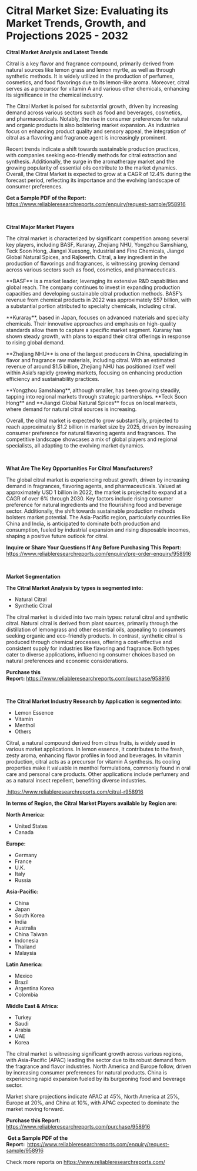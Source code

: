 <p><h1>Citral Market Size: Evaluating its Market Trends, Growth, and Projections 2025 - 2032</h1></p><p><strong>Citral Market Analysis and Latest Trends</strong></p>
<p><p>Citral is a key flavor and fragrance compound, primarily derived from natural sources like lemon grass and lemon myrtle, as well as through synthetic methods. It is widely utilized in the production of perfumes, cosmetics, and food flavorings due to its lemon-like aroma. Moreover, citral serves as a precursor for vitamin A and various other chemicals, enhancing its significance in the chemical industry.</p><p>The Citral Market is poised for substantial growth, driven by increasing demand across various sectors such as food and beverages, cosmetics, and pharmaceuticals. Notably, the rise in consumer preferences for natural and organic products is also bolstering market expansion. As industries focus on enhancing product quality and sensory appeal, the integration of citral as a flavoring and fragrance agent is increasingly prominent.</p><p>Recent trends indicate a shift towards sustainable production practices, with companies seeking eco-friendly methods for citral extraction and synthesis. Additionally, the surge in the aromatherapy market and the growing popularity of essential oils contribute to the market dynamics. Overall, the Citral Market is expected to grow at a CAGR of 12.4% during the forecast period, reflecting its importance and the evolving landscape of consumer preferences.</p></p>
<p><strong>Get a Sample PDF of the Report:&nbsp;</strong> <a href="https://www.reliableresearchreports.com/enquiry/request-sample/958916?utm_campaign=118&utm_medium=2&utm_source=Github&utm_content=ia&utm_term=30012025&utm_id=citral">https://www.reliableresearchreports.com/enquiry/request-sample/958916</a></p>
<p>&nbsp;</p>
<p><strong>Citral Major Market Players</strong></p>
<p><p>The citral market is characterized by significant competition among several key players, including BASF, Kuraray, Zhejiang NHU, Yongzhou Samshiang, Teck Soon Hong, Jiangxi Xuesong, Industrial and Fine Chemicals, Jiangxi Global Natural Spices, and Rajkeerth. Citral, a key ingredient in the production of flavorings and fragrances, is witnessing growing demand across various sectors such as food, cosmetics, and pharmaceuticals.</p><p>**BASF** is a market leader, leveraging its extensive R&D capabilities and global reach. The company continues to invest in expanding production capacities and developing sustainable citral production methods. BASF’s revenue from chemical products in 2022 was approximately $57 billion, with a substantial portion attributed to specialty chemicals, including citral.</p><p>**Kuraray**, based in Japan, focuses on advanced materials and specialty chemicals. Their innovative approaches and emphasis on high-quality standards allow them to capture a specific market segment. Kuraray has shown steady growth, with plans to expand their citral offerings in response to rising global demand.</p><p>**Zhejiang NHU** is one of the largest producers in China, specializing in flavor and fragrance raw materials, including citral. With an estimated revenue of around $1.5 billion, Zhejiang NHU has positioned itself well within Asia’s rapidly growing markets, focusing on enhancing production efficiency and sustainability practices.</p><p>**Yongzhou Samshiang**, although smaller, has been growing steadily, tapping into regional markets through strategic partnerships. **Teck Soon Hong** and **Jiangxi Global Natural Spices** focus on local markets, where demand for natural citral sources is increasing.</p><p>Overall, the citral market is expected to grow substantially, projected to reach approximately $1.2 billion in market size by 2025, driven by increasing consumer preference for natural flavoring agents and fragrances. The competitive landscape showcases a mix of global players and regional specialists, all adapting to the evolving market dynamics.</p></p>
<p>&nbsp;</p>
<p><strong>What Are The Key Opportunities For Citral Manufacturers?</strong></p>
<p><p>The global citral market is experiencing robust growth, driven by increasing demand in fragrances, flavoring agents, and pharmaceuticals. Valued at approximately USD 1 billion in 2022, the market is projected to expand at a CAGR of over 6% through 2030. Key factors include rising consumer preference for natural ingredients and the flourishing food and beverage sector. Additionally, the shift towards sustainable production methods bolsters market potential. The Asia-Pacific region, particularly countries like China and India, is anticipated to dominate both production and consumption, fueled by industrial expansion and rising disposable incomes, shaping a positive future outlook for citral.</p></p>
<p><strong>Inquire or Share Your Questions If Any Before Purchasing This Report:</strong> <a href="https://www.reliableresearchreports.com/enquiry/pre-order-enquiry/958916?utm_campaign=118&utm_medium=2&utm_source=Github&utm_content=ia&utm_term=30012025&utm_id=citral">https://www.reliableresearchreports.com/enquiry/pre-order-enquiry/958916</a></p>
<p>&nbsp;</p>
<p><strong>Market Segmentation</strong></p>
<p><strong>The Citral Market Analysis by types is segmented into:</strong></p>
<p><ul><li>Natural Citral</li><li>Synthetic Citral</li></ul></p>
<p><p>The citral market is divided into two main types: natural citral and synthetic citral. Natural citral is derived from plant sources, primarily through the distillation of lemongrass and other essential oils, appealing to consumers seeking organic and eco-friendly products. In contrast, synthetic citral is produced through chemical processes, offering a cost-effective and consistent supply for industries like flavoring and fragrance. Both types cater to diverse applications, influencing consumer choices based on natural preferences and economic considerations.</p></p>
<p><strong>Purchase this Report:&nbsp;</strong><a href="https://www.reliableresearchreports.com/purchase/958916?utm_campaign=118&utm_medium=2&utm_source=Github&utm_content=ia&utm_term=30012025&utm_id=citral">https://www.reliableresearchreports.com/purchase/958916</a></p>
<p>&nbsp;</p>
<p><strong>The Citral Market Industry Research by Application is segmented into:</strong></p>
<p><ul><li>Lemon Essence</li><li>Vitamin</li><li>Menthol</li><li>Others</li></ul></p>
<p><p>Citral, a natural compound derived from citrus fruits, is widely used in various market applications. In lemon essence, it contributes to the fresh, zesty aroma, enhancing flavor profiles in food and beverages. In vitamin production, citral acts as a precursor for vitamin A synthesis. Its cooling properties make it valuable in menthol formulations, commonly found in oral care and personal care products. Other applications include perfumery and as a natural insect repellent, benefiting diverse industries.</p></p>
<p><a href="https://www.reliableresearchreports.com/citral-r958916?utm_campaign=118&utm_medium=2&utm_source=Github&utm_content=ia&utm_term=30012025&utm_id=citral">&nbsp;https://www.reliableresearchreports.com/citral-r958916</a></p>
<p><strong>In terms of Region, the Citral Market Players available by Region are:</strong></p>
<p>
    <p> <strong> North America: </strong>
        <ul>
            <li>United States</li>
            <li>Canada</li>
        </ul>
        </p> 
    <p> <strong> Europe: </strong>
        <ul>
            <li>Germany</li>
            <li>France</li>
            <li>U.K.</li>
            <li>Italy</li>
            <li>Russia</li>
        </ul>
        </p> 
    <p> <strong> Asia-Pacific: </strong>
        <ul>
            <li>China</li>
            <li>Japan</li>
            <li>South Korea</li>
            <li>India</li>
            <li>Australia</li>
            <li>China Taiwan</li>
            <li>Indonesia</li>
            <li>Thailand</li>
            <li>Malaysia</li>
        </ul>
        </p> 
    <p> <strong> Latin America: </strong>
        <ul>
            <li>Mexico</li>
            <li>Brazil</li>
            <li>Argentina Korea</li>
            <li>Colombia</li>
        </ul>
        </p> 
    <p> <strong> Middle East & Africa: </strong>
        <ul>
            <li>Turkey</li>
            <li>Saudi</li>
            <li>Arabia</li>
            <li>UAE</li>
            <li>Korea</li>
        </ul>
    </p>
    </p>
<p><p>The citral market is witnessing significant growth across various regions, with Asia-Pacific (APAC) leading the sector due to its robust demand from the fragrance and flavor industries. North America and Europe follow, driven by increasing consumer preferences for natural products. China is experiencing rapid expansion fueled by its burgeoning food and beverage sector. </p><p>Market share projections indicate APAC at 45%, North America at 25%, Europe at 20%, and China at 10%, with APAC expected to dominate the market moving forward.</p></p>
<p><strong>Purchase this Report: </strong><a href="https://www.reliableresearchreports.com/purchase/958916?utm_campaign=118&utm_medium=2&utm_source=Github&utm_content=ia&utm_term=30012025&utm_id=citral">https://www.reliableresearchreports.com/purchase/958916</a></p>
<p>&nbsp;<strong>Get a Sample PDF of the Report:&nbsp;&nbsp;</strong><a href="https://www.reliableresearchreports.com/enquiry/request-sample/958916?utm_campaign=118&utm_medium=2&utm_source=Github&utm_content=ia&utm_term=30012025&utm_id=citral">https://www.reliableresearchreports.com/enquiry/request-sample/958916</a></p>
<p><strong></strong></p>
<p>Check more reports on <a href="https://www.reliableresearchreports.com/?utm_campaign=118&utm_medium=2&utm_source=Github&utm_content=ia&utm_term=30012025&utm_id=citral">https://www.reliableresearchreports.com/</a></p>